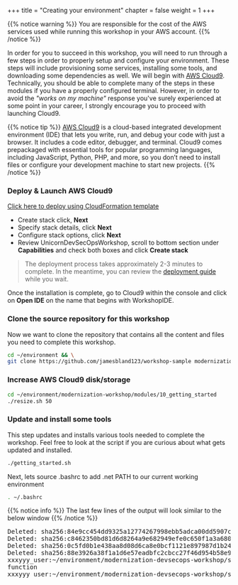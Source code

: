 +++
title = "Creating your environment"
chapter = false
weight = 1
+++

{{% notice warning %}}
You are responsible for the cost of the AWS services used while running this workshop in your AWS account.
{{% /notice %}}

In order for you to succeed in this workshop, you will need to run through a few steps in order to properly setup and configure your environment. These steps will include provisioning some services, installing some tools, and downloading some dependencies as well. We will begin with [AWS Cloud9](https://aws.amazon.com/cloud9/). Technically, you should be able to complete many of the steps in these modules if you have a properly configured terminal. However, in order to avoid the *"works on my machine"* response you've surely experienced at some point in your career, I strongly encourage you to proceed with launching Cloud9.

{{% notice tip %}}
[AWS Cloud9](https://aws.amazon.com/cloud9/) is a cloud-based integrated development environment (IDE) that lets you write, run, and debug your code with just a browser. It includes a code editor, debugger, and terminal. Cloud9 comes prepackaged with essential tools for popular programming languages, including JavaScript, Python, PHP, and more, so you don’t need to install files or configure your development machine to start new projects.
{{% /notice %}}

### Deploy & Launch AWS Cloud9

   [Click here to deploy using CloudFormation template](https://console.aws.amazon.com/cloudformation/home?region=us-west-2#/stacks/new?stackName=ModernizationWorkshop&templateURL=https://modernization-workshop-west-2.s3-us-west-2.amazonaws.com/devops/cfn/modernization-workshop.yaml)

   - Create stack click, **Next**
   - Specify stack details, click **Next**
   - Configure stack options, click **Next**
   - Review UnicornDevSecOpsWorkshop, scroll to bottom section under **Capabilities** and check both boxes and click **Create stack** 

>The deployment process takes approximately 2-3 minutes to complete. In the meantime, you can review the [deployment guide](https://aws-quickstart.s3.amazonaws.com/quickstart-cloud9-ide/doc/aws-cloud9-cloud-based-ide.pdf) while you wait.

Once the installation is complete, go to Cloud9 within the console and click on **Open IDE** on the name that begins with WorkshopIDE.

### Clone the source repository for this workshop

Now we want to clone the repository that contains all the content and files you need to complete this workshop.

```bash
cd ~/environment && \
git clone https://github.com/jamesbland123/workshop-sample modernization-workshop
```

### Increase AWS Cloud9 disk/storage
```bash
cd ~/environment/modernization-workshop/modules/10_getting_started
./resize.sh 50
```

### Update and install some tools

This step updates and installs various tools needed to complete the workshop.  Feel free to look at the script if you are curious about what gets updated and installed.  

```bash
./getting_started.sh
```
Next, lets source .bashrc to add .net PATH to our current working environment

```bash
. ~/.bashrc
```

{{% notice info %}}
The last few lines of the output will look similar to the below window
{{% /notice %}}

<pre>
Deleted: sha256:84e9cc454dd9325a12774267998ebb5adca00dd5907c73b447fd3437611209d0
Deleted: sha256:c8462350bd81d6d8264a9e682949efe0c650f1a3a6800ceccf335e70bbcdf1f9
Deleted: sha256:0c5fd0b1e438aa8d08d6ca8e0bcf1121e897987d1b24495467cb18b1d9104e19
Deleted: sha256:88e3926a38f1a1d6e57eadbfc2cbcc27f46d954b58e9dfc902e05879cd8f99b9
xxxyyy_user:~/environment/modernization-devsecops-workshop/scripts (master) $ . ~/.bashrc
function
xxxyyy_user:~/environment/modernization-devsecops-workshop/scripts (master) $ 
</pre>




